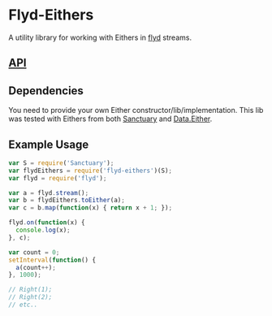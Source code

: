 # Flyd-Eithers

A utility library for working with Eithers in [flyd](https://github.com/paldepind/flyd) streams.

## [API](./API.md)

## Dependencies

You need to provide your own Either constructor/lib/implementation.
This lib was tested with Eithers from both [Sanctuary](https://github.com/plaid/sanctuary) and [Data.Either](https://github.com/folktale/data.either).

## Example Usage

```javascript
var S = require('Sanctuary');
var flydEithers = require('flyd-eithers')(S);
var flyd = require('flyd');

var a = flyd.stream();
var b = flydEithers.toEither(a);
var c = b.map(function(x) { return x + 1; });

flyd.on(function(x) {
  console.log(x);
}, c);

var count = 0;
setInterval(function() {
  a(count++);
}, 1000);

// Right(1);
// Right(2);
// etc..
```



